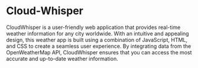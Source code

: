 # Cloud-Whisper <br>
CloudWhisper is a user-friendly web application that provides real-time weather information for any city worldwide. With an intuitive and appealing design, this weather app is built using a combination of JavaScript, HTML, and CSS to create a seamless user experience. By integrating data from the OpenWeatherMap API, CloudWhisper ensures that you can access the most accurate and up-to-date weather information.
